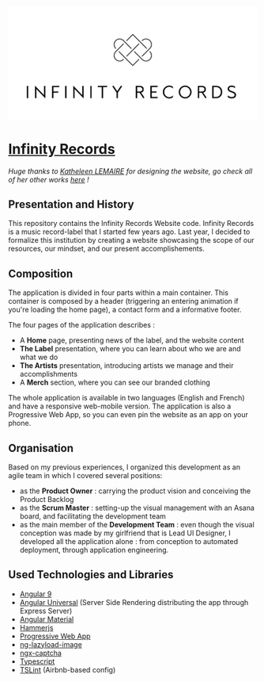 ![Infinity Records Logo](/src/assets/img/Readme_banner_logo.png)

# [Infinity Records](http://www.infinity-records.fr/)

*Huge thanks to [Katheleen LEMAIRE](https://www.linkedin.com/in/katheleenlmr) for designing the website, go check all of her other works [here](https://www.behance.net/KatheleenLmr) !*

## Presentation and History

This repository contains the Infinity Records Website code. Infinity Records is a music record-label that I started few years ago. Last year, I decided to formalize this institution by creating a website showcasing the scope of our resources, our mindset, and our present accomplishements. 

## Composition

The application is divided in four parts within a main container. This container is composed by a header (triggering an entering animation if you're loading the home page), a contact form and a informative footer.

The four pages of the application describes :
* A **Home** page, presenting news of the label, and the website content
* **The Label** presentation, where you can learn about who we are and what we do
* **The Artists** presentation, introducing artists we manage and their accomplishments
* A **Merch** section, where you can see our branded clothing

The whole application is available in two languages (English and French) and have a responsive web-mobile version. The application is also a Progressive Web App, so you can even pin the website as an app on your phone.

## Organisation

Based on my previous experiences, I organized this development as an agile team in which I covered several positions:
* as the **Product Owner** : carrying the product vision and conceiving the Product Backlog
* as the **Scrum Master** : setting-up the visual management with an Asana board, and facilitating the development team
* as the main member of the **Development Team** : even though the visual conception was made by my girlfriend that is Lead UI Designer, I developed all the application alone : from conception to automated deployment, through application engineering.

## Used Technologies and Libraries
* [Angular 9](https://github.com/angular/angular)
* [Angular Universal](https://github.com/angular/universal) (Server Side Rendering distributing the app through Express Server)
* [Angular Material](https://material.angular.io/)
* [Hammerjs](https://github.com/hammerjs/hammer.js)
* [Progressive Web App](https://web.dev/progressive-web-apps/)
* [ng-lazyload-image](https://github.com/tjoskar/ng-lazyload-image)
* [ngx-captcha](https://github.com/Enngage/ngx-captcha)
* [Typescript](https://www.typescriptlang.org/)
* [TSLint](https://github.com/palantir/tslint) (Airbnb-based config)
